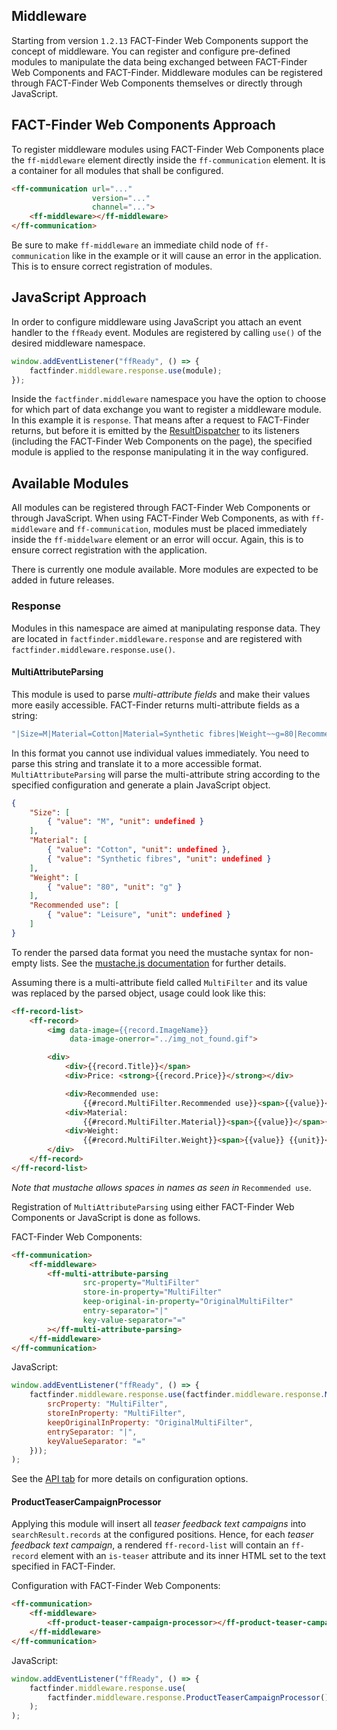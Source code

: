 ## Middleware

Starting from version `1.2.13` FACT-Finder Web Components support the concept of middleware. You can register and configure pre-defined modules to manipulate the data being exchanged between FACT-Finder Web Components and FACT-Finder.
Middleware modules can be registered through FACT-Finder Web Components themselves or directly through JavaScript.

## FACT-Finder Web Components Approach

To register middleware modules using FACT-Finder Web Components place the `ff-middleware` element directly inside the `ff-communication` element. It is a container for all modules that shall be configured.

```html
<ff-communication url="..."
                  version="..."
                  channel="...">
    <ff-middleware></ff-middleware>
</ff-communication>
```

Be sure to make `ff-middleware` an immediate child node of `ff-communication` like in the example or it will cause an error in the application. This is to ensure correct registration of modules.

## JavaScript Approach

In order to configure middleware using JavaScript you attach an event handler to the `ffReady` event. Modules are registered by calling `use()` of the desired middleware namespace.

```javascript
window.addEventListener("ffReady", () => {
    factfinder.middleware.response.use(module);
});
```

Inside the `factfinder.middleware` namespace you have the option to choose for which part of data exchange you want to register a middleware module. In this example it is `response`. That means after a request to FACT-Finder returns, but before it is emitted by the [ResultDispatcher](api/core-result-dispatcher#tab=docs) to its listeners (including the FACT-Finder Web Components on the page), the specified module is applied to the response manipulating it in the way configured.

## Available Modules

All modules can be registered through FACT-Finder Web Components or through JavaScript. When using FACT-Finder Web Components, as with `ff-middleware` and `ff-communication`, modules must be placed immediately inside the `ff-middelware` element or an error will occur. Again, this is to ensure correct registration with the application.

There is currently one module available. More modules are expected to be added in future releases.

### Response

Modules in this namespace are aimed at manipulating response data. They are located in `factfinder.middleware.response` and are registered with `factfinder.middleware.response.use()`.

#### MultiAttributeParsing

This module is used to parse _multi-attribute fields_ and make their values more easily accessible. FACT-Finder returns multi-attribute fields as a string:

```javascript
"|Size=M|Material=Cotton|Material=Synthetic fibres|Weight~~g=80|Recommended use=Leisure"
```

In this format you cannot use individual values immediately. You need to parse this string and translate it to a more accessible format. `MultiAttributeParsing` will parse the multi-attribute string according to the specified configuration and generate a plain JavaScript object.

```json
{
    "Size": [
        { "value": "M", "unit": undefined }
    ],
    "Material": [
        { "value": "Cotton", "unit": undefined },
        { "value": "Synthetic fibres", "unit": undefined }
    ],
    "Weight": [
        { "value": "80", "unit": "g" }
    ],
    "Recommended use": [
        { "value": "Leisure", "unit": undefined }
    ]
}
```

To render the parsed data format you need the mustache syntax for non-empty lists. See the [mustache.js documentation](https://github.com/janl/mustache.js#non-empty-lists) for further details.

Assuming there is a multi-attribute field called `MultiFilter` and its value was replaced by the parsed object, usage could look like this:

```html
<ff-record-list>
    <ff-record>
        <img data-image={{record.ImageName}}
             data-image-onerror="../img_not_found.gif">

        <div>
            <div>{{record.Title}}</span>
            <div>Price: <strong>{{record.Price}}</strong></div>

            <div>Recommended use:
                {{#record.MultiFilter.Recommended use}}<span>{{value}}</span>{{/record.MultiFilter.Recommended use}}</div>
            <div>Material:
                {{#record.MultiFilter.Material}}<span>{{value}}</span>{{/record.MultiFilter.Material}}</div>
            <div>Weight:
                {{#record.MultiFilter.Weight}}<span>{{value}} {{unit}}</span>{{/record.MultiFilter.Properties}}</div>
        </div>
    </ff-record>
</ff-record-list>
```

_Note that mustache allows spaces in names as seen in_ `Recommended use`.

Registration of `MultiAttributeParsing` using either FACT-Finder Web Components or JavaScript is done as follows.

FACT-Finder Web Components:
```html
<ff-communication>
    <ff-middleware>
        <ff-multi-attribute-parsing
                src-property="MultiFilter"
                store-in-property="MultiFilter"
                keep-original-in-property="OriginalMultiFilter"
                entry-separator="|"
                key-value-separator="="
        ></ff-multi-attribute-parsing>
    </ff-middleware>
</ff-communication>
```

JavaScript:
```javascript
window.addEventListener("ffReady", () => {
    factfinder.middleware.response.use(factfinder.middleware.response.MultiAttributeParsing({
        srcProperty: "MultiFilter",
        storeInProperty: "MultiFilter",
        keepOriginalInProperty: "OriginalMultiFilter",
        entrySeparator: "|",
        keyValueSeparator: "="
    }));
);
```

See the [API tab](/api/3.x/ff-middleware#tab=api) for more details on configuration options.

#### ProductTeaserCampaignProcessor

Applying this module will insert all _teaser feedback text campaigns_ into `searchResult.records` at the configured positions. Hence, for each _teaser feedback text campaign_, a rendered `ff-record-list` will contain an `ff-record` element with an `is-teaser` attribute and its inner HTML set to the text specified in FACT-Finder.

Configuration with FACT-Finder Web Components:
```html
<ff-communication>
    <ff-middleware>
        <ff-product-teaser-campaign-processor></ff-product-teaser-campaign-processor>
    </ff-middleware>
</ff-communication>
```

JavaScript:
```javascript
window.addEventListener("ffReady", () => {
    factfinder.middleware.response.use(
        factfinder.middleware.response.ProductTeaserCampaignProcessor()
    );
);
```
